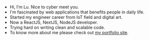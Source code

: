 - Hi, I’m Lu. Nice to cyber meet you.
- I'm fascinated by web applications that benefits people in daily life.
- Started my engineer career from IoT field and digital art. 
- Now a ReactJS, NextJS, NodeJS developer.
- Trying hard on writing clean and scalable code.
- To know more about me please check out [my portfolio site](https://lu-wei-chen.vercel.app/ ).

<!---
LuLue7775/LuLue7775 is a ✨ special ✨ repository because its `README.md` (this file) appears on your GitHub profile.
You can click the Preview link to take a look at your changes.
--->
